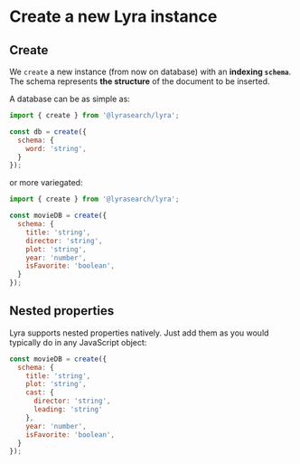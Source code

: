 # Create a new Lyra instance



## Create

We `create` a new instance (from now on database) with an **indexing `schema`**.\
The schema represents **the structure** of the document to be inserted.

A database can be as simple as:

```javascript
import { create } from '@lyrasearch/lyra';

const db = create({
  schema: {
    word: 'string',
  }
});
```

or more variegated:

```javascript
import { create } from '@lyrasearch/lyra';

const movieDB = create({
  schema: {
    title: 'string',
    director: 'string',
    plot: 'string',
    year: 'number',
    isFavorite: 'boolean',
  }
});
```

## Nested properties

Lyra supports nested properties natively. Just add them as you would typically do in any JavaScript object:

```javascript
const movieDB = create({
  schema: {
    title: 'string',
    plot: 'string',
    cast: { 
      director: 'string',
      leading: 'string'
    },
    year: 'number',
    isFavorite: 'boolean',
  }
});
```
